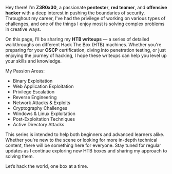 Hey there! I’m **Z3R0x30**, a passionate **pentester**, **red teamer**, and **offensive hacker** with a deep interest in pushing the boundaries of security. Throughout my career, I've had the privilege of working on various types of challenges, and one of the things I enjoy most is solving complex problems in creative ways.

On this page, I’ll be sharing my **HTB writeups** — a series of detailed walkthroughs on different Hack The Box (HTB) machines. Whether you're preparing for your **OSCP** certification, diving into penetration testing, or just enjoying the journey of hacking, I hope these writeups can help you level up your skills and knowledge.

My Passion Areas:
- Binary Exploitation
- Web Application Exploitation
- Privilege Escalation
- Reverse Engineering
- Network Attacks & Exploits
- Cryptography Challenges
- Windows & Linux Exploitation
- Post-Exploitation Techniques
- Active Directory Attacks

This series is intended to help both beginners and advanced learners alike. Whether you're new to the scene or looking for more in-depth technical content, there will be something here for everyone. Stay tuned for regular updates as I continue exploring new HTB boxes and sharing my approach to solving them.

Let’s hack the world, one box at a time.